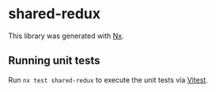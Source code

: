 # shared-redux

This library was generated with [Nx](https://nx.dev).

## Running unit tests

Run `nx test shared-redux` to execute the unit tests via [Vitest](https://vitest.dev/).
